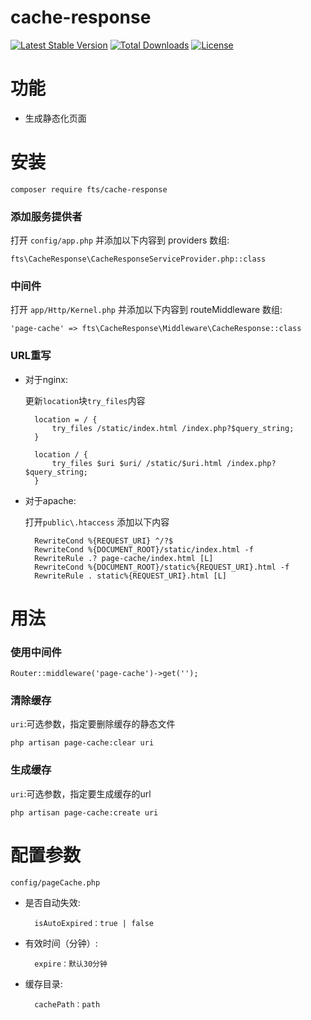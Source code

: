 # cache-response
[![Latest Stable Version](https://poser.pugx.org/fts/cache-response/v/stable)](https://packagist.org/packages/fts/cache-response)
[![Total Downloads](https://poser.pugx.org/fts/cache-response/downloads)](https://packagist.org/packages/fts/cache-response)
[![License](https://poser.pugx.org/fts/cache-response/license)](https://packagist.org/packages/fts/cache-response)

# 功能
* 生成静态化页面
# 安装
    composer require fts/cache-response
### 添加服务提供者
打开 `config/app.php` 并添加以下内容到 providers 数组:
    
    fts\CacheResponse\CacheResponseServiceProvider.php::class
### 中间件
打开 `app/Http/Kernel.php` 并添加以下内容到 routeMiddleware 数组:

    'page-cache' => fts\CacheResponse\Middleware\CacheResponse::class
### URL重写
* 对于nginx:
    
    更新`location`块`try_files`内容
    
        location = / {
            try_files /static/index.html /index.php?$query_string;
        }
        
        location / {
            try_files $uri $uri/ /static/$uri.html /index.php?$query_string;
        }
    
* 对于apache:

    打开`public\.htaccess` 添加以下内容
    
        RewriteCond %{REQUEST_URI} ^/?$
        RewriteCond %{DOCUMENT_ROOT}/static/index.html -f
        RewriteRule .? page-cache/index.html [L]
        RewriteCond %{DOCUMENT_ROOT}/static%{REQUEST_URI}.html -f
        RewriteRule . static%{REQUEST_URI}.html [L]
# 用法
### 使用中间件
    Router::middleware('page-cache')->get('');
### 清除缓存
`uri`:可选参数，指定要删除缓存的静态文件

    php artisan page-cache:clear uri
### 生成缓存
`uri`:可选参数，指定要生成缓存的url

    php artisan page-cache:create uri
# 配置参数
    config/pageCache.php
    
* 是否自动失效:
    
        isAutoExpired：true | false
    
* 有效时间（分钟）:
    
        expire：默认30分钟
    
* 缓存目录:

        cachePath：path
